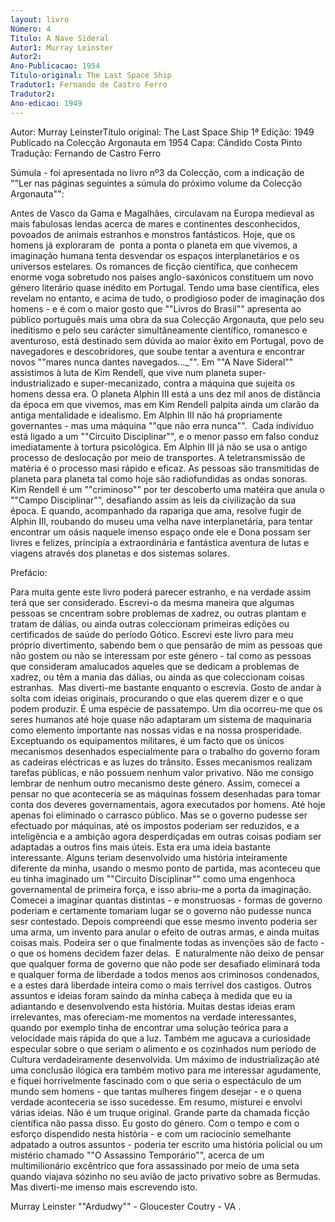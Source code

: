 ```yaml
---
layout: livro
Número: 4
Título: A Nave Sideral
Autor1: Murray Leinster
Autor2: 
Ano-Publicacao: 1954
Titulo-original: The Last Space Ship
Tradutor1: Fernando de Castro Ferro
Tradutor2: 
Ano-edicao: 1949
---
```












Autor: Murray LeinsterTítulo original: The Last Space Ship
1ª Edição: 1949
Publicado na Colecção Argonauta em 1954
Capa: Cândido Costa Pinto 
Tradução: Fernando de Castro Ferro

Súmula - foi apresentada no livro nº3 
da Colecção, com a indicação de ""Ler nas páginas seguintes a súmula do 
próximo volume da Colecção Argonauta"":

Antes de Vasco da Gama e Magalhães, circulavam na Europa medieval as mais fabulosas lendas acerca de mares e continentes desconhecidos, povoados de animais estranhos e monstros fantásticos. Hoje, que os homens já exploraram de  ponta a ponta o planeta em que vivemos, a imaginação humana tenta desvendar os espaços interplanetários e os universos estelares. Os romances de ficção científica, que conhecem enorme voga sobretudo nos países anglo-saxónicos constituem um novo género literário quase inédito em Portugal. Tendo uma base científica, eles revelam no entanto, e acima de tudo, o prodigioso poder de imaginação dos homens - e é com o maior gosto que ""Livros do Brasil"" apresenta ao público português mais uma obra da sua Colecção Argonauta, que pelo seu ineditismo e pelo seu carácter simultâneamente científico, romanesco e aventuroso, está destinado sem dúvida ao maior êxito em Portugal, povo de navegadores e descobridores, que soube tentar a aventura e encontrar novos ""mares nunca dantes navegados..._"".
Em ""A Nave Sideral"" assistimos à luta de Kim Rendell, que vive num planeta super-industrializado e super-mecanizado, contra a máquina que sujeita os homens dessa era. O planeta Alphin III está a uns dez mil anos de distância da época em que vivemos, mas em Kim Rendell palpita ainda um clarão da antiga mentalidade e idealismo. Em Alphin III não há propriamente governantes - mas uma máquina ""que não erra nunca"".  Cada indivíduo está ligado a um ""Circuito Disciplinar"", e o menor passo em falso conduz imediatamente à tortura psicológica.
Em Alphin III já não se usa o antigo processo de deslocação por meio de transportes. A teletransmissão de matéria é o processo masi rápido e eficaz. As pessoas são transmitidas de planeta para planeta tal como hoje são radiofundidas as ondas sonoras.
Kim Rendell é um ""criminoso"" por ter descoberto uma matéira que anula o ""Campo Disciplinar"", desafiando assim as leis da civilização da sua época. E quando, acompanhado da rapariga que ama, resolve fugir de Alphin III, roubando do museu uma velha nave interplanetária, para tentar encontrar um oásis naquele imenso espaço onde ele e Dona possam ser livres e felizes, principía a extraordinária e fantástica aventura de lutas e viagens através dos planetas e dos sistemas solares.

Prefácio:

Para muita gente este livro poderá parecer estranho, e na verdade assim terá que ser considerado. Escrevi-o da mesma maneira que algumas pessoas se cncentram sobre problemas de xadrez, ou outras plantam e tratam de dálias, ou ainda outras coleccionam primeiras edições ou certificados de saúde do período Gótico. Escrevi este livro para meu próprio divertimento, sabendo bem o que pensarão de mim as pessoas que não gostem ou não se interessam por este género - tal como as pessoas que consideram amalucados aqueles que se dedicam a problemas de xadrez, ou têm a mania das dálias, ou ainda as que coleccionam coisas estranhas. 
Mas diverti-me bastante enquanto o escrevia. Gosto de andar à solta com ideias originais, procurando o que elas querem dizer e o que podem produzir. É uma espécie de passatempo. Um dia ocorreu-me que os seres humanos até hoje quase não adaptaram um sistema de maquinaria como elemento importante nas nossas vidas e na nossa prosperidade. Exceptuando os equipamentos militares, é um facto que os únicos mecanismos desenhados especialmente para o trabalho do governo foram as cadeiras eléctricas e as luzes do trânsito. Esses mecanismos realizam tarefas públicas, e não possuem nenhum valor privativo. Não me consigo lembrar de nenhum outro mecanismo deste género. Assim, comecei a pensar no que aconteceria se as máquinas fossem desenhadas para tomar conta dos deveres governamentais, agora executados por homens. Até hoje apenas foi eliminado o carrasco público. Mas se o governo pudesse ser efectuado por máquinas, até os impostos poderiam ser reduzidos, e a inteligência e a ambição agora desperdiçadas em outras coisas podiam ser adaptadas a outros fins mais úteis.
Esta era uma ideia bastante interessante. Alguns teriam desenvolvido uma história inteiramente diferente da minha, usando o mesmo ponto de partida, mas aconteceu que eu tinha imaginado um ""Circuito Disciplinar"" como uma engenhoca governamental de primeira força, e isso abriu-me a porta da imaginação. Comecei a imaginar quantas distintas - e monstruosas - formas de governo poderiam e certamente tomariam lugar se o governo não pudesse nunca sesr contestado. Depois compreendi que esse mesmo invento poderia ser uma arma, um invento para anular o efeito de outras armas, e ainda muitas coisas mais. Podeira ser o que finalmente todas as invenções são de facto - o que os homens decidem fazer delas. 
E naturalmente não deixo de pensar que qualquer forma de governo que não pode ser desafiado eliminará toda e qualquer forma de liberdade a todos menos aos criminosos condenados, e a estes dará liberdade inteira como o mais terrível dos castigos.
Outros assuntos e ideias foram saindo da minha cabeça à medida que eu ia adiantando e desenvolvendo esta história. Muitas destas ideias eram irrelevantes, mas ofereciam-me momentos na verdade interessantes, quando por exemplo tinha de encontrar uma solução teórica para a velocidade mais rápida do que a luz. Também me agucava a curiosidade especular sobre o que seriam o alimento e os cozinhados num período de Cultura verdadeiramente desenvolvida. Um máximo de industrialização até uma conclusão ilógica era também motivo para me interessar agudamente, e fiquei horrivelmente fascinado com o que seria o espectáculo de um mundo sem homens - que tantas mulheres fingem desejar - e o quena verdade aconteceria se isso sucedesse.
Em resumo, misturei e envolvi várias ideias. Não é um truque original. Grande parte da chamada ficção científica não passa disso. Eu gosto do género. Com o tempo e com o esforço dispendido nesta história - e com um raciocínio semelhante adpatado a outros assuntos - poderia ter escrito uma história policial ou um mistério chamado ""O Assassino Temporário"", acerca de um multimilionário excêntrico que fora assassinado por meio de uma seta quando viajava sózinho no seu avião de jacto privativo sobre as Bermudas.
Mas diverti-me imenso mais escrevendo isto.

Murray Leinster
""Ardudwy"" - Gloucester Coutry - VA 
.

